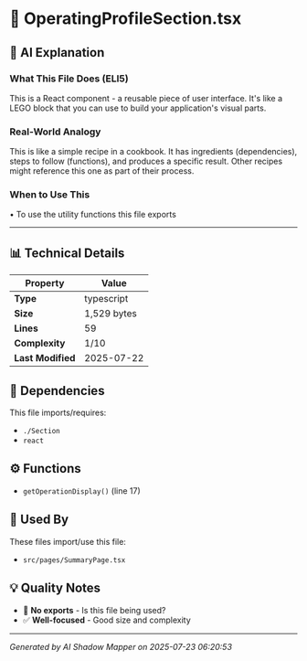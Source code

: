 # 📄 OperatingProfileSection.tsx

## 🤖 AI Explanation

### What This File Does (ELI5)
This is a React component - a reusable piece of user interface. It's like a LEGO block that you can use to build your application's visual parts.

### Real-World Analogy
This is like a simple recipe in a cookbook. It has ingredients (dependencies), steps to follow (functions), and produces a specific result. Other recipes might reference this one as part of their process.

### When to Use This
• To use the utility functions this file exports

---

## 📊 Technical Details

| Property | Value |
|----------|-------|
| **Type** | typescript |
| **Size** | 1,529 bytes |
| **Lines** | 59 |
| **Complexity** | 1/10 |
| **Last Modified** | 2025-07-22 |

## 🔗 Dependencies

This file imports/requires:

- `./Section`
- `react`

## ⚙️ Functions

-  `getOperationDisplay()` (line 17)

## 🔄 Used By

These files import/use this file:

- `src/pages/SummaryPage.tsx`

## 💡 Quality Notes

- 🤔 **No exports** - Is this file being used?
- ✅ **Well-focused** - Good size and complexity

---
*Generated by AI Shadow Mapper on 2025-07-23 06:20:53*